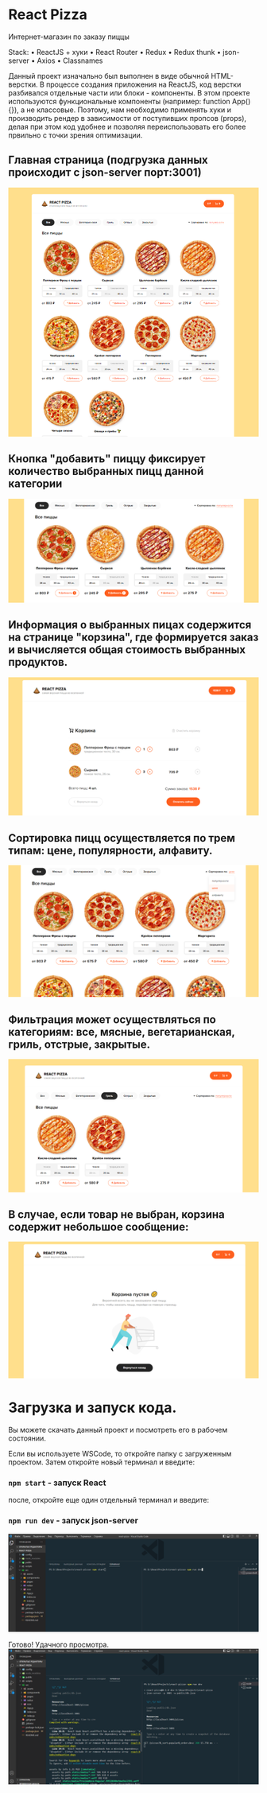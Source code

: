 # React Pizza
Интернет-магазин по заказу пиццы

Stack: • ReactJS + хуки • React Router • Redux • Redux thunk • json-server • Axios • Classnames

Данный проект изначально был выполнен в виде обычной HTML-верстки. В процессе создания приложения на ReactJS, код верстки разбивался отдельные части или блоки - компоненты. В этом проекте используются функциональные компоненты (например: function App(){}), а не классовые. Поэтому, нам необходимо применять хуки и производить рендер в зависимости от поступивших пропсов (props), делая при этом код удобнее и позволяя переиспользовать его более првильно с точки зрения оптимизации.

## Главная страница (подгрузка данных происходит с json-server порт:3001)
![Главая страница](https://github.com/ElHilarion/react-pizza/blob/main/главная.png)

## Кнопка "добавить" пиццу фиксирует количество выбранных пицц данной категории
![Главая страница](https://github.com/ElHilarion/react-pizza/blob/main/добавление%20пиц.png)

## Информация о выбранных пицах содержится на странице "корзина", где формируется заказ и вычисляется общая стоимость выбранных продуктов. 
![Главая страница](https://github.com/ElHilarion/react-pizza/blob/main/корзина%20с%20пицами.png)

## Сортировка пицц осуществляется по трем типам: цене, популярности, алфавиту. 
![Главая страница](https://github.com/ElHilarion/react-pizza/blob/main/сортировка%20по%20цене.png)

## Фильтрация может осуществляться по категориям: все, мясные, вегетарианская, гриль, отстрые, закрытые.
![Главая страница](https://github.com/ElHilarion/react-pizza/blob/main/фильтрация%20по%20категорям.png)

## В случае, если товар не выбран, корзина содержит небольшое сообщение:
![Главая страница](https://github.com/ElHilarion/react-pizza/blob/main/корзина%20пуста.png)

# Загрузка и запуск кода. 
Вы можете скачать данный проект и посмотреть его в рабочем состоянии. 

Если вы используете WSCode, то откройте папку с загруженным проектом. Затем откройте новый терминал и введите:

### `npm start` - запуск React

после, откройте еще один отдельный терминал и введите:

### `npm run dev` - запуск json-server 
![Комманды](https://github.com/ElHilarion/react-pizza/blob/main/commands.png)

Готово! Удачного просмотра.
![React и server успешно работают](https://github.com/ElHilarion/react-pizza/blob/main/start%20react%20and%20server.png)

